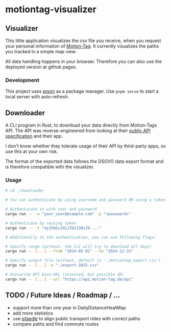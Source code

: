 # motiontag-visualizer

## Visualizer

This little application visualizes the csv file you receive, when you request your personal information of [Motion-Tag](https://motiontag.com/).
It currently visualizes the paths you tracked in a simple map view.

All data handling happens in your browser. Therefore you can also use the deployed version at github pages.

### Development

This project uses [pnpm](https://pnpm.io/) as a package manager.
Use `pnpm serve` to start a local server with auto-refresh.

## Downloader

A CLI program in Rust, to download your data directly from Motion-Tags API. The API was reverse-engineered from looking at their [public API specification](https://api.motion-tag.de/developer/backend) and their app.

I don't know whether they tolerate usage of their API by third-party apps, so use this at your own risk.

The format of the exported data follows the DSGVO data export format and is therefore compatible with the visualizer.

### Usage

```sh
# cd ./downloader

# You can authenticate by using username and password OR using a token

# Authenticate in with user and password
cargo run -- -u "your_user@example.com" -p "<password>"

# Authenticate by reusing token
cargo run -- -t "eyJhbGciOiJIUzI1NiJ9...."

# Additionally to the authentication, you can use following flags:

# Specify range (without, the CLI will try to download all days)
cargo run -- [...] --from "2024-05-02" --to "2024-12-31"

# Specify output file (without, default is './motiontag_export.csv')
cargo run -- [...] -o "./export-2025.csv"

# Overwrite API base-URL (untested, but possible 😄)
cargo run -- [...] --url "https://api.motion-tag.de/api"
```

## TODO / Future Ideas / Roadmap / ...
- support more than one year in DailyDistanceHeatMap
- add more statistics
- use [pfaedle](https://github.com/ad-freiburg/pfaedle) to align public transport rides with correct paths
- compare paths and find commute routes
